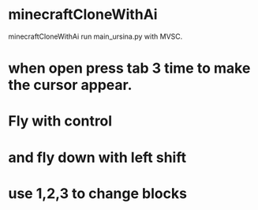 # minecraftCloneWithAi
minecraftCloneWithAi run main_ursina.py with MVSC.
# when open press tab 3 time to make the cursor appear.
# Fly with control
# and fly down with left shift
# use 1,2,3 to change blocks
